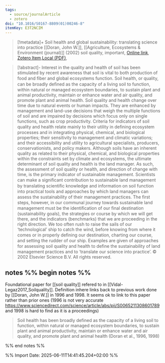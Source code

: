 ```yaml
---
tags:
  - source/journalArticle
  - zotero
doi: "10.1016/S0167-8809(01)00246-8"
itemKey: E3T2NCIM
---
```

>[!metadata]+
> Soil health and global sustainability: translating science into practice
> [[Doran, John W.]], 
> [[Agriculture, Ecosystems & Environment (journal)]] (2002)
> soil quality, important, 
> [Online link](https://linkinghub.elsevier.com/retrieve/pii/S0167880901002468), [Zotero Item](zotero://select/library/items/E3T2NCIM),[Local (PDF)](file://C:/Users/aburg/Documents/references/zotero/storage/KSGDFNY5/Doran2002_Soilhealth.pdf), 


>[!abstract]-
>Interest in the quality and health of soil has been stimulated by recent awareness that soil is vital to both production of food and ﬁber and global ecosystems function. Soil health, or quality, can be broadly deﬁned as the capacity of a living soil to function, within natural or managed ecosystem boundaries, to sustain plant and animal productivity, maintain or enhance water and air quality, and promote plant and animal health. Soil quality and health change over time due to natural events or human impacts. They are enhanced by management and land-use decisions that weigh the multiple functions of soil and are impaired by decisions which focus only on single functions, such as crop productivity. Criteria for indicators of soil quality and health relate mainly to their utility in deﬁning ecosystem processes and in integrating physical, chemical, and biological properties; their sensitivity to management and climatic variations; and their accessibility and utility to agricultural specialists, producers, conservationists, and policy makers. Although soils have an inherent quality as related to their physical, chemical, and biological properties within the constraints set by climate and ecosystems, the ultimate determinant of soil quality and health is the land manager. As such, the assessment of soil quality or health, and direction of change with time, is the primary indicator of sustainable management. Scientists can make a signiﬁcant contribution to sustainable land management by translating scientiﬁc knowledge and information on soil function into practical tools and approaches by which land managers can assess the sustainability of their management practices. The ﬁrst steps, however, in our communal journey towards sustainable land management must be the identiﬁcation of our ﬁnal destination (sustainability goals), the strategies or course by which we will get there, and the indicators (benchmarks) that we are proceeding in the right direction. We too often rush to raise the sails of our ‘technological’ ship to catch the wind, before knowing from where it comes or in properly deﬁning our destination, charting our course, and setting the rudder of our ship. Examples are given of approaches for assessing soil quality and health to deﬁne the sustainability of land management practices and to ‘translate our science into practice’. © 2002 Elsevier Science B.V. All rights reserved.

## notes %% begin notes %%
Foundational paper for [[soil quality]] refered to in [[Vidal-Legaz2017_Soilquality]].
Definition inhere links back to previous work done by [[Doran, John W.]] in 1996 and 1998. It seems ok to link to this paper rather than prior ones (1996 is not very accurate https://www.sciencedirect.com/science/article/abs/pii/S0065211308601789 and 1998 is hard to find as it is a proceedings)

> Soil health has been broadly defined as the capacity of a living soil to function, within natural or managed ecosystem boundaries, to sustain plant and animal productivity, maintain or enhance water and air quality, and promote plant and animal health (Doran et al., 1996, 1998) 

%% end notes %%

%% Import Date: 2025-06-11T14:41:45.204+02:00 %%
